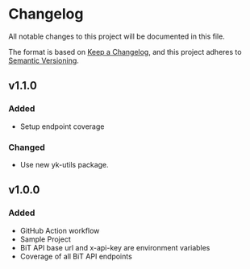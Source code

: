 # Changelog

All notable changes to this project will be documented in this file.

The format is based on [Keep a Changelog](https://keepachangelog.com/en/1.0.0/),
and this project adheres to [Semantic Versioning](https://semver.org/spec/v2.0.0.html).

## v1.1.0

### Added

- Setup endpoint coverage

### Changed

- Use new yk-utils package.

## v1.0.0

### Added

- GitHub Action workflow
- Sample Project
- BiT API base url and x-api-key are environment variables
- Coverage of all BiT API endpoints
